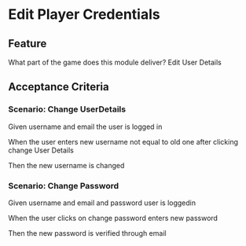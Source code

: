 # Edit Player Credentials

## Feature

What part of the game does this module deliver?
Edit User Details

## Acceptance Criteria

### Scenario: Change UserDetails

  Given username and email
  the user is logged in

  When the user enters new username not equal to old one
  after clicking change User Details

  Then the new username is changed

### Scenario: Change Password

  Given username and email and password
  user is loggedin

  When the user clicks on change password
  enters new password

  Then the new password is verified through email
